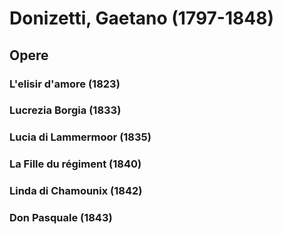 # Donizetti, Gaetano (1797-1848)

## Opere

### L'elisir d'amore (1823)

### Lucrezia Borgia (1833)

### Lucia di Lammermoor (1835)

### La Fille du régiment (1840)

### Linda di Chamounix (1842)

### Don Pasquale (1843)